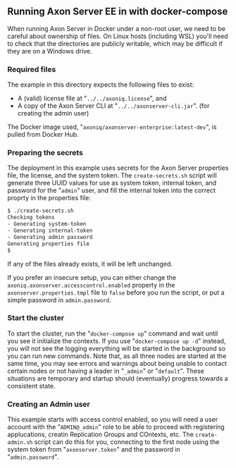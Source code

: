 ## Running Axon Server EE in with docker-compose

When running Axon Server in Docker under a non-root user, we need to be careful about ownership of files. On Linux hosts (including WSL) you'll need to check that the directories are publicly writable, which may be difficult if they are on a Windows drive.

### Required files

The example in this directory expects the following files to exist:

* A (valid) license file at "`../../axoniq.license`", and
* A copy of the Axon Server CLI at "`../../axonserver-cli.jar`". (for creating the admin user)

The Docker image used, "`axoniq/axonserver-enterprise:latest-dev`", is pulled from Docker Hub.

### Preparing the secrets

The deployment in this example uses secrets for the Axon Server properties file, the license, and the system token. The `create-secrets.sh` script will generate three UUID values for use as system token, internal token, and password for the "`admin`" user, and fill the internal token into the correct proprty in the properties file:

```sh
$ ./create-secrets.sh
Checking tokens
- Generating system-token
- Generating internal-token
- Generating admin password
Generating properties file
$
```

If any of the files already exists, it will be left unchanged.

If you prefer an insecure setup, you can either change the `axoniq.axonserver.accesscontrol.enabled` property in the `axonserver.properties.tmpl` file to `false` before you run the script, or put a simple password in `admin.password`.

### Start the cluster

To start the cluster, run the "`docker-compose up`" command and wait until you see it initialize the contexts. If you use "`docker-compose up -d`" instead, you will not see the logging everything will be started in the background so you can run new commands. Note that, as all three nodes are started at the same time, you may see errors and warnings about being unable to contact certain nodes or not having a leader in "`_admin`" or "`default`". These situations are temporary and startup should (eventually) progress towards a consistent state.

### Creating an Admin user

This example starts with access control enabled, so you will need a user account with the "`ADMIN@_admin`" role to be able to proceed with registering applucations, creatin Replication Groups and COntexts, etc. The `create-admin.sh` script can do this for you, connecting to the first node using the system token from "`axonserver.token`" and the password in "`admin.password`".